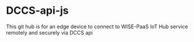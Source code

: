 # DCCS-api-js

This git hub is for an edge device to connect to WISE-PaaS IoT Hub service remotely and securely via DCCS api
